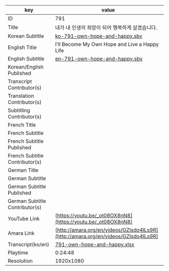 |  key  |  value  |
|-------|---------|
| ID            | 791 |
| Title         | 내가 내 인생의 희망이 되어 행복하게 살겠습니다. |
| Korean Subtitle | [ko-791-own-hope-and-happy.sbv](https://github.com/jungtosociety/dharma-qna/raw/master/sub/791/ko-791-own-hope-and-happy.sbv) |
| English Title | I'll Become My Own Hope and Live a Happy Life |
| English Subtitle | [en-791-own-hope-and-happy.sbv](https://github.com/jungtosociety/dharma-qna/raw/master/sub/791/en-791-own-hope-and-happy.sbv) |
| Korean/English Published     |  |
| Transcript Contributor(s)   |  |
| Translation Contributor(s)   |  |
| Subtitling Contributor(s)   |  |
| French Title |  |
| French Subtitle |  |
| French Subtitle Published |  |
| French Subtitle Contributor(s) |  |
| German Title |  |
| German Subtitle |  |
| German Subtitle Published |  |
| German Subtitle Contributor(s) |  |
| YouTube Link  | [https://youtu.be/_ot08OX8nN8](https://youtu.be/_ot08OX8nN8) |
| Amara Link    | [http://amara.org/en/videos/GZIsdo4ILs9R](http://amara.org/en/videos/GZIsdo4ILs9R) |
| Transcript(ko/en) | [791-own-hope-and-happy.xlsx](https://github.com/jungtosociety/dharma-qna/raw/master/sub/791/791-own-hope-and-happy.xlsx) |
| Playtime | 0:24:48 |
| Resolution | 1920x1080|
